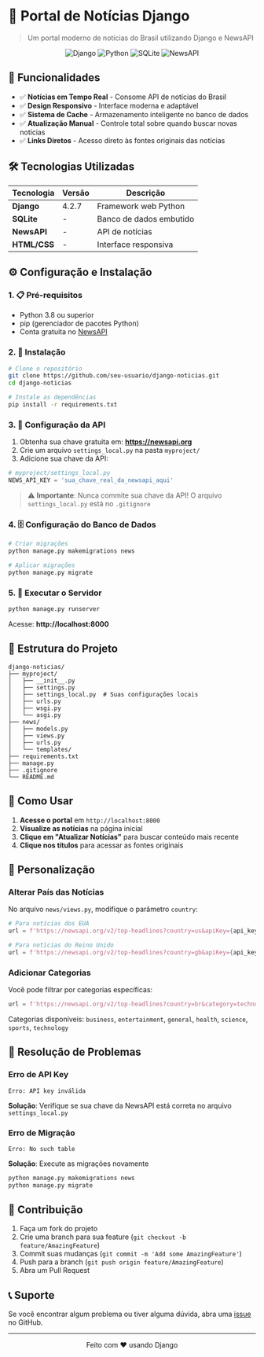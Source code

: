 ﻿# 📰 Portal de Notícias Django

> Um portal moderno de notícias do Brasil utilizando Django e NewsAPI

<p align="center">
  <img src="https://img.shields.io/badge/Django-4.2.7-green?style=for-the-badge&logo=django" alt="Django">
  <img src="https://img.shields.io/badge/Python-3.8+-blue?style=for-the-badge&logo=python" alt="Python">
  <img src="https://img.shields.io/badge/SQLite-Database-orange?style=for-the-badge&logo=sqlite" alt="SQLite">
  <img src="https://img.shields.io/badge/NewsAPI-Integration-red?style=for-the-badge" alt="NewsAPI">
</p>

## 🚀 Funcionalidades

- ✅ **Notícias em Tempo Real** - Consome API de notícias do Brasil
- ✅ **Design Responsivo** - Interface moderna e adaptável
- ✅ **Sistema de Cache** - Armazenamento inteligente no banco de dados
- ✅ **Atualização Manual** - Controle total sobre quando buscar novas notícias
- ✅ **Links Diretos** - Acesso direto às fontes originais das notícias

## 🛠️ Tecnologias Utilizadas

| Tecnologia | Versão | Descrição |
|------------|--------|-----------|
| **Django** | 4.2.7 | Framework web Python |
| **SQLite** | - | Banco de dados embutido |
| **NewsAPI** | - | API de notícias |
| **HTML/CSS** | - | Interface responsiva |

## ⚙️ Configuração e Instalação

### 1. 📋 Pré-requisitos

- Python 3.8 ou superior
- pip (gerenciador de pacotes Python)
- Conta gratuita no [NewsAPI](https://newsapi.org)

### 2. 🔧 Instalação

```bash
# Clone o repositório
git clone https://github.com/seu-usuario/django-noticias.git
cd django-noticias

# Instale as dependências
pip install -r requirements.txt
```

### 3. 🔑 Configuração da API

1. Obtenha sua chave gratuita em: **https://newsapi.org**
2. Crie um arquivo `settings_local.py` na pasta `myproject/`
3. Adicione sua chave da API:

```python
# myproject/settings_local.py
NEWS_API_KEY = 'sua_chave_real_da_newsapi_aqui'
```

> ⚠️ **Importante**: Nunca commite sua chave da API! O arquivo `settings_local.py` está no `.gitignore`

### 4. 🗄️ Configuração do Banco de Dados

```bash
# Criar migrações
python manage.py makemigrations news

# Aplicar migrações
python manage.py migrate
```

### 5. 🚀 Executar o Servidor

```bash
python manage.py runserver
```

Acesse: **http://localhost:8000**

## 📁 Estrutura do Projeto

```
django-noticias/
├── myproject/
│   ├── __init__.py
│   ├── settings.py
│   ├── settings_local.py  # Suas configurações locais
│   ├── urls.py
│   ├── wsgi.py
│   └── asgi.py
├── news/
│   ├── models.py
│   ├── views.py
│   ├── urls.py
│   └── templates/
├── requirements.txt
├── manage.py
├── .gitignore
└── README.md
```

## 🎯 Como Usar

1. **Acesse o portal** em `http://localhost:8000`
2. **Visualize as notícias** na página inicial
3. **Clique em "Atualizar Notícias"** para buscar conteúdo mais recente
4. **Clique nos títulos** para acessar as fontes originais

## 🔧 Personalização

### Alterar País das Notícias

No arquivo `news/views.py`, modifique o parâmetro `country`:

```python
# Para notícias dos EUA
url = f'https://newsapi.org/v2/top-headlines?country=us&apiKey={api_key}'

# Para notícias do Reino Unido
url = f'https://newsapi.org/v2/top-headlines?country=gb&apiKey={api_key}'
```

### Adicionar Categorias

Você pode filtrar por categorias específicas:

```python
url = f'https://newsapi.org/v2/top-headlines?country=br&category=technology&apiKey={api_key}'
```

Categorias disponíveis: `business`, `entertainment`, `general`, `health`, `science`, `sports`, `technology`

## 🐛 Resolução de Problemas

### Erro de API Key
```
Erro: API key inválida
```
**Solução**: Verifique se sua chave da NewsAPI está correta no arquivo `settings_local.py`

### Erro de Migração
```
Erro: No such table
```
**Solução**: Execute as migrações novamente
```bash
python manage.py makemigrations news
python manage.py migrate
```

## 🤝 Contribuição

1. Faça um fork do projeto
2. Crie uma branch para sua feature (`git checkout -b feature/AmazingFeature`)
3. Commit suas mudanças (`git commit -m 'Add some AmazingFeature'`)
4. Push para a branch (`git push origin feature/AmazingFeature`)
5. Abra um Pull Request

## 📞 Suporte

Se você encontrar algum problema ou tiver alguma dúvida, abra uma [issue](https://github.com/seu-usuario/django-noticias/issues) no GitHub.

---

<p align="center">
  Feito com ❤️ usando Django
</p>
